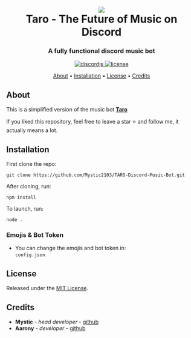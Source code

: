 <h1 align="center">
 <br>
  <a href="https://github.com/Mystic2103"><img src="https://cdn.discordapp.com/attachments/790834216769683486/849287489847296010/readmeeeee28qp-t500x500.png"></a>
  <br>
  Taro - The Future of Music on Discord
  <br>
</h1>

<h3 align=center>A fully functional discord music bot</h3>


<div align=center>
  
  <a href="https://github.com/discordjs">
    <img src="https://img.shields.io/badge/discord.js-v12.5.3-blue.svg?logo=npm" alt="discordjs">
  </a>

  <a href="https://github.com/Mystic2103/TARO-Discord-Music-Bot/blob/main/LICENSE">
    <img src="https://img.shields.io/badge/license-MIT-blue" alt="license">
  </a>

</div>

<p align="center">
  <a href="#about">About</a>
  •
  <a href="#installation">Installation</a>
  •
  <a href="#license">License</a>
  •
  <a href="#credits">Credits</a>
</p>

## About

This is a simplified version of the music bot **[Taro](https://movemain2021.wixsite.com/move/taro "Taro")**

If you liked this repository, feel free to leave a star ⭐ and follow me, it actually means a lot.

## Installation

First clone the repo:
```
git clone https://github.com/Mystic2103/TARO-Discord-Music-Bot.git
```
After cloning, run:
```
npm install
```
To launch, run:
```
node .
```

### Emojis & Bot Token
- You can change the emojis and bot token in: <br>
`config.json` <br>

## License

Released under the [MIT License](https://github.com/Mystic2103/TARO-Discord-Music-Bot/blob/main/LICENSE).

## Credits

* **Mystic** - *head developer* - [github](https://github.com/Mystic2103)
* **Aarony** - *developer*  - [github](https://github.com/Adriichu)

